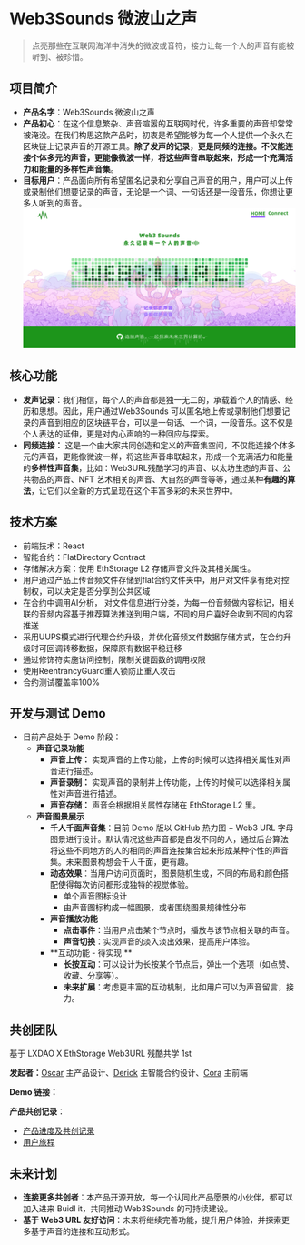 # Web3Sounds 微波山之声

> 点亮那些在互联网海洋中消失的微波或音符，接力让每一个人的声音有能被听到、被珍惜。

## 项目简介

- **产品名字**：Web3Sounds 微波山之声
- **产品初心**：在这个信息繁杂、声音喧嚣的互联网时代，许多重要的声音却常常被淹没。在我们构思这款产品时，初衷是希望能够为每一个人提供一个永久在区块链上记录声音的开源工具。**除了发声的记录，更是同频的连接。**不仅能连接个体多元的声音，更能像微波一样，将这些声音串联起来，形成一个充满活力和能量的**多样性声音集**。
- **目标用户**：产品面向所有希望匿名记录和分享自己声音的用户，用户可以上传或录制他们想要记录的声音，无论是一个词、一句话还是一段音乐，你想让更多人听到的声音。
![Web3Sounds](img/Web3S_draft3.png)


## 核心功能

- **发声记录**：我们相信，每个人的声音都是独一无二的，承载着个人的情感、经历和思想。因此，用户通过Web3Sounds 可以匿名地上传或录制他们想要记录的声音到相应的区块链平台，可以是一句话、一个词，一段音乐。这不仅是个人表达的延伸，更是对内心声响的一种回应与探索。
- **同频连接：** 这是一个由大家共同创造和定义的声音集空间，不仅能连接个体多元的声音，更能像微波一样，将这些声音串联起来，形成一个充满活力和能量的**多样性声音集**，比如：Web3URL残酷学习的声音、以太坊生态的声音、公共物品的声音、NFT 艺术相关的声音、大自然的声音等等，通过某种**有趣的算法**，让它们以全新的方式呈现在这个丰富多彩的未来世界中。

## 技术方案

- 前端技术：React
- 智能合约：FlatDirectory Contract
- 存储解决方案：使用 EthStorage L2 存储声音文件及其相关属性。
- 用户通过产品上传音频文件存储到flat合约文件夹中，用户对文件享有绝对控制权，可以决定是否分享到公共区域
- 在合约中调用AI分析， 对文件信息进行分类，为每一份音频做内容标记，相关联的音频内容基于推荐算法推送到用户端，不同的用户喜好会收到不同的内容推送
- 采用UUPS模式进行代理合约升级，并优化音频文件数据存储方式，在合约升级时可回调转移数据，保障原有数据平稳迁移
- 通过修饰符实施访问控制，限制关键函数的调用权限
- 使用ReentrancyGuard重入锁防止重入攻击
- 合约测试覆盖率100%

## 开发与测试 Demo 

- 目前产品处于 Demo 阶段：
  - **声音记录功能**
    - **声音上传：** 实现声音的上传功能，上传的时候可以选择相关属性对声音进行描述。
    - **声音录制：** 实现声音的录制并上传功能，上传的时候可以选择相关属性对声音进行描述。
    - **声音存储：** 声音会根据相关属性存储在 EthStorage L2 里。
  - **声音图景展示**
    - **千人千面声音集**：目前 Demo 版以 GitHub 热力图 + Web3 URL 字母图景进行设计。默认情况这些声音都是自发不同的人，通过后台算法将这些不同地方的人的相同的声音连接集合起来形成某种个性的声音集。未来图景构想会千人千面，更有趣。
    - **动态效果**：当用户访问页面时，图景随机生成，不同的布局和颜色搭配使得每次访问都形成独特的视觉体验。
      - 单个声音图标设计
      - 由声音图标构成一幅图景，或者围绕图景规律性分布
    - **声音播放功能**
      - **点击事件**：当用户点击某个节点时，播放与该节点相关联的声音。
      - **声音切换**：实现声音的淡入淡出效果，提高用户体验。
    - **互动功能 - 待实现 **
      - **长按互动**：可以设计为长按某个节点后，弹出一个选项（如点赞、收藏、分享等）。
      - **未来扩展**：考虑更丰富的互动机制，比如用户可以为声音留言，接力。

## 共创团队

基于 LXDAO X EthStorage Web3URL 残酷共学 1st

**发起者：**[Oscar](https://github.com/luffythink) 主产品设计、[Derick](https://github.com/DerickIT) 主智能合约设计、[Cora](https://github.com/CHENFANGC) 主前端 

**Demo 链接：**

**产品共创记录**：

- [产品进度及共创记录](https://github.com/luffythink/Web3Sounds/blob/main/w3doc/%E4%BA%A7%E5%93%81%E5%85%B1%E5%88%9B%E8%AE%B0%E5%BD%95.md)
- [用户旅程](https://github.com/luffythink/Web3Sounds/blob/main/w3doc/User_journey.md)

## 未来计划

- **连接更多共创者**：本产品开源开放，每一个认同此产品愿景的小伙伴，都可以加入进来 Buidl it，共同推动 Web3Sounds 的可持续建设。
- **基于 Web3 URL 友好访问**：未来将继续完善功能，提升用户体验，并探索更多基于声音的连接和互动形式。



